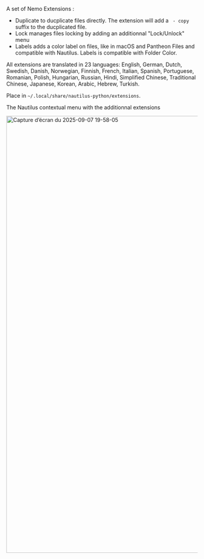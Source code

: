 A set of Nemo Extensions :

- Duplicate to ducplicate files directly. The extension will add a ` - copy` suffix to the ducplicated file.
- Lock manages files locking by adding an additionnal "Lock/Unlock" menu
- Labels adds a color label on files, like in macOS and Pantheon Files and compatible with Nautilus. Labels is compatible with Folder Color.

All extensions are translated in 23 languages: English, German, Dutch, Swedish, Danish, Norwegian, Finnish, French, Italian, Spanish, Portuguese, Romanian, Polish, Hungarian, Russian, Hindi, Simplified Chinese, Traditional Chinese, Japanese, Korean, Arabic, Hebrew, Turkish.

Place in `~/.local/share/nautilus-python/extensions`.

The Nautilus contextual menu with the additionnal extensions

<img width="2048" height="1152" alt="Capture d’écran du 2025-09-07 19-58-05" src="https://github.com/user-attachments/assets/8b0d7112-5eaa-4f9c-b497-8a37fe08c8d2" />


